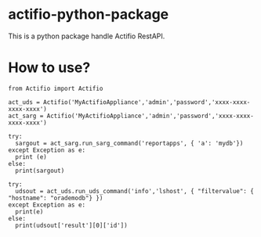 # actifio-python-package

This is a python package handle Actifio RestAPI. 

# How to use?

```
from Actifio import Actifio

act_uds = Actifio('MyActifioAppliance','admin','password','xxxx-xxxx-xxxx-xxxx')
act_sarg = Actifio('MyActifioAppliance','admin','password','xxxx-xxxx-xxxx-xxxx')

try:
  sargout = act_sarg.run_sarg_command('reportapps', { 'a': 'mydb'})
except Exception as e:
  print (e)
else:
  print(sargout) 

try: 
  udsout = act_uds.run_uds_command('info','lshost', { "filtervalue": { "hostname": "orademodb"} })
except Exception as e:
  print(e)
else:
  print(udsout['result'][0]['id'])
```
